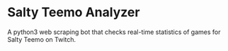 # Salty Teemo Analyzer
A python3 web scraping bot that checks real-time statistics of games for Salty Teemo on Twitch.
